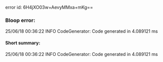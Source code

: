 error id: 6H4jXO03w+AevyMMxa+mKg==
### Bloop error:

25/06/18 00:36:22 INFO CodeGenerator: Code generated in 4.089121 ms
#### Short summary: 

25/06/18 00:36:22 INFO CodeGenerator: Code generated in 4.089121 ms